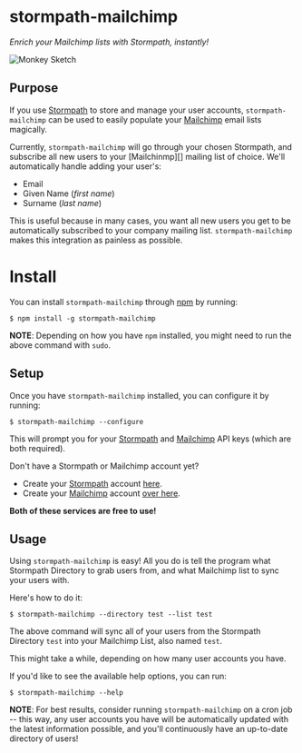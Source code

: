 # stormpath-mailchimp

*Enrich your Mailchimp lists with Stormpath, instantly!*


![Monkey Sketch][]


## Purpose

If you use [Stormpath][] to store and manage your user accounts,
`stormpath-mailchimp` can be used to easily populate your [Mailchimp][] email
lists magically.

Currently, `stormpath-mailchimp` will go through your chosen Stormpath, and
subscribe all new users to your [Mailchinmp][] mailing list of choice.  We'll
automatically handle adding your user's:

- Email
- Given Name (*first name*)
- Surname (*last name*)

This is useful because in many cases, you want all new users you get to be
automatically subscribed to your company mailing list.  `stormpath-mailchimp`
makes this integration as painless as possible.


# Install

You can install `stormpath-mailchimp` through [npm][] by
running:

```console
$ npm install -g stormpath-mailchimp
```

**NOTE**: Depending on how you have `npm` installed, you might need to run the
above command with `sudo`.


## Setup

Once you have `stormpath-mailchimp` installed, you can configure it by running:

```console
$ stormpath-mailchimp --configure
```

This will prompt you for your [Stormpath][] and [Mailchimp][] API keys (which
are both required).

Don't have a Stormpath or Mailchimp account yet?

- Create your [Stormpath][] account [here][].
- Create your [Mailchimp][] account [over here][].

**Both of these services are free to use!**


## Usage

Using `stormpath-mailchimp` is easy!  All you do is tell the program what
Stormpath Directory to grab users from, and what Mailchimp list to sync your
users with.

Here's how to do it:

```console
$ stormpath-mailchimp --directory test --list test
```

The above command will sync all of your users from the Stormpath Directory
`test` into your Mailchimp List, also named `test`.

This might take a while, depending on how many user accounts you have.

If you'd like to see the available help options, you can run:

```console
$ stormpath-mailchimp --help
```

**NOTE**: For best results, consider running `stormpath-mailchimp` on a cron job --
this way, any user accounts you have will be automatically updated with the
latest information possible, and you'll continuously have an up-to-date
directory of users!


  [Monkey Sketch]: https://github.com/rdegges/stormpath-mailchimp/raw/master/assets/monkey-sketch.jpg "Monkey Sketch"
  [Stormpath]: https://stormpath.com/ "Stormpath"
  [Mailchimp]: http://mailchimp.com/ "Mailchimp"
  [here]: https://api.stormpath.com/register "Create a Stormpath Account"
  [over here]: http://eepurl.com/bgsmgr "Create a Mailchimp Account"
  [npm]: https://www.npmjs.org/ "npm"
